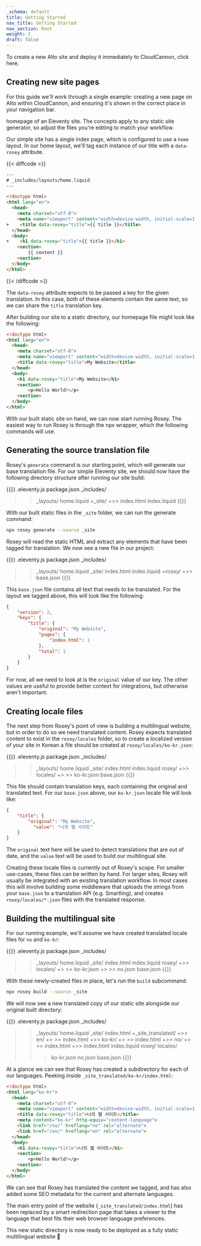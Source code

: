 ```yaml
---
_schema: default
title: Getting Started
nav_title: Getting Started
nav_section: Root
weight: 2
draft: false
---
```

To create a new Alto site and deploy it immediately to CloudCannon, click here.

## Creating new site pages

For this guide we'll work through a single example: creating a new page on Alto within CloudCannon, and ensuring it's shown in the correct place in your navigation bar.&nbsp;





homepage of an Eleventy site. The concepts apply to any static site generator, so adjust the files you're editing to match your workflow.

Our simple site has a single index page, which is configured to use a `home` layout. In our home layout, we'll tag each instance of our title with a `data-rosey` attribute.

{{< diffcode >}}
```html
---
# _includes/layouts/home.liquid
---

<!doctype html>
<html lang="en">
  <head>
    <meta charset="utf-8">
    <meta name="viewport" content="width=device-width, initial-scale=1.0">
+    <title data-rosey="title">{{ title }}</title>
  </head>
  <body>
+    <h1 data-rosey="title">{{ title }}</h1>
    <section>
        {{ content }}
    <section>
  </body>
</html>
```
{{< /diffcode >}}

The `data-rosey` attribute expects to be passed a key for the given translation. In this case, both of these elements contain the same text, so we can share the `title` translation key.

After building our site to a static directory, our homepage file might look like the following:

```html
<!doctype html>
<html lang="en">
  <head>
    <meta charset="utf-8">
    <meta name="viewport" content="width=device-width, initial-scale=1.0">
    <title data-rosey="title">My Website</title>
  </head>
  <body>
    <h1 data-rosey="title">My Website</h1>
    <section>
        <p>Hello World!</p>
    <section>
  </body>
</html>
```

With our built static site on hand, we can now start running Rosey. The easiest way to run Rosey is through the npx wrapper, which the following commands will use.

## Generating the source translation file

Rosey's `generate` command is our starting point, which will generate our base translation file. For our simple Eleventy site, we should now have the following directory structure after running our site build:

{{<tree>}}
.eleventy.js
package.json
_includes/
>> _layouts/
   >> home.liquid
+_site/
+>> index.html
index.liquid
{{</tree>}}

With our built static files in the `_site` folder, we can run the generate command:

```bash
npx rosey generate --source _site
```

Rosey will read the static HTML and extract any elements that have been tagged for translation. We now see a new file in our project:

{{<tree>}}
.eleventy.js
package.json
_includes/
>> _layouts/
   >> home.liquid
_site/
>> index.html
index.liquid
+rosey/
+>> base.json
{{</tree>}}

This `base.json` file contains all text that needs to be translated. For the layout we tagged above, this will look like the following:

```json
{
    "version": 2,
    "keys": {
        "title": {
            "original": "My Website",
            "pages": {
                "index.html": 1
            },
            "total": 1
        }
    }
}
```

For now, all we need to look at is the `original` value of our key. The other values are useful to provide better context for integrations, but otherwise aren't important.

## Creating locale files

The next step from Rosey's point of view is building a multilingual website, but in order to do so we need translated content. Rosey expects translated content to exist in the `rosey/locales` folder, so to create a localized version of your site in Korean a file should be created at `rosey/locales/ko-kr.json`\:

{{<tree>}}
.eleventy.js
package.json
_includes/
>> _layouts/
   >> home.liquid
_site/
>> index.html
index.liquid
rosey/
+>> locales/
+>  >> ko-kr.json
>> base.json
{{</tree>}}

This file should contain translation keys, each containing the original and translated text. For our `base.json` above, our `ko-kr.json` locale file will look like:

```json
{
    "title": {
        "original": "My Website",
    	  "value": "나의 웹 사이트"
    }
}
```

The `original` text here will be used to detect translations that are out of date, and the `value` text will be used to build our multilingual site.

Creating these locale files is currently out of Rosey's scope. For smaller use-cases, these files can be written by hand. For larger sites, Rosey will usually be integrated with an existing translation workflow. In most cases this will involve building some middleware that uploads the strings from your `base.json` to a translation API (e.g. Smartling), and creates `rosey/locales/*.json` files with the translated response.

## Building the multilingual site

For our running example, we'll assume we have created translated locale files for `no` and `ko-kr`\:

{{<tree>}}
.eleventy.js
package.json
_includes/
>> _layouts/
   >> home.liquid
_site/
>> index.html
index.liquid
rosey/
+>> locales/
+>  >> ko-kr.json
+>  >> no.json
>> base.json
{{</tree>}}

With these newly-created files in place, let's run the `build` subcommand:

```bash
npx rosey build --source _site
```

We will now see a new translated copy of our static site alongside our original built directory:

{{<tree>}}
.eleventy.js
package.json
_includes/
>> _layouts/
   >> home.liquid
_site/
>> index.html
+_site_translated/
+>> en/
+>  >> index.html
+>> ko-kr/
+>  >> index.html
+>> no/
+>  >> index.html
+>> index.html
index.liquid
rosey/
>> locales/
>  >> ko-kr.json
>  >> no.json
>> base.json
{{</tree>}}

At a glance we can see that Rosey has created a subdirectory for each of our languages. Peeking inside `_site_translated/ko-kr/index.html`\:

```html
<!doctype html>
<html lang="ko-kr">
  <head>
    <meta charset="utf-8">
    <meta name="viewport" content="width=device-width, initial-scale=1.0">
    <title data-rosey="title">나의 웹 사이트</title>
    <meta content="ko-kr" http-equiv="content-language">
    <link href="/no/" hreflang="no" rel="alternate">
    <link href="/en/" hreflang="en" rel="alternate">
  </head>
  <body>
    <h1 data-rosey="title">나의 웹 사이트</h1>
    <section>
        <p>Hello World!</p>
    <section>
  </body>
</html>
```

We can see that Rosey has translated the content we tagged, and has also added some SEO metadata for the current and alternate languages.

The main entry point of the website (`_site_translated/index.html`) has been replaced by a smart redirection page that takes a viewer to the language that best fits their web browser language preferences.

This new static directory is now ready to be deployed as a fully static multilingual website 🎉